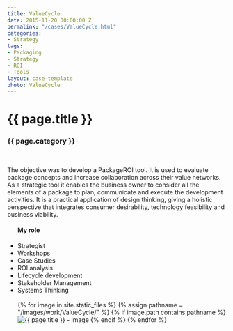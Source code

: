 ```yaml
---
title: ValueCycle
date: 2015-11-20 00:00:00 Z
permalink: "/cases/ValueCycle.html"
categories:
- Strategy
tags:
- Packaging
- Strategy
- ROI
- Tools
layout: case-template 
photo: ValueCycle
---
```


<div class="main-column">
<h1>{{ page.title }}</h1>
<h3>{{ page.category }}</h3>
<br>
<p>
The objective was to develop a PackageROI tool. It is used to evaluate package concepts and increase collaboration across their value networks. As a strategic tool it enables the business owner to consider all the elements of a package to plan, communicate and execute the development activities. It is a practical application of design thinking, giving a holistic perspective that integrates consumer desirability, technology feasibility and business viability. 
</p>
</div>

<div class="side-column">
<ul>
<h4> My role </h4>
<li>Strategist</li>
<li>Workshops</li>
<li>Case Studies</li>
<li>ROI analysis</li>
<li>Lifecycle development</li>
<li>Stakeholder Management</li>
<li>Systems Thinking</li>
<br>

<div class="gallery">
{% for image in site.static_files %}
{% assign pathname = "/images/work/ValueCycle/" %}
{% if image.path contains pathname %}
<img src="{{ site.baseurl }}{{ image.path }}" alt="{{ page.title }} - image" class="gallery-item">
{% endif %}
{% endfor %}